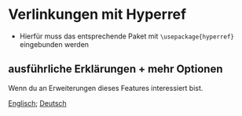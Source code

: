 # Verlinkungen mit Hyperref

- Hierfür muss das entsprechende Paket mit `\usepackage{hyperref}` eingebunden werden

## ausführliche Erklärungen + mehr Optionen

Wenn du an Erweiterungen dieses Features interessiert bist. 

[Englisch](https://de.overleaf.com/learn/latex/Hyperlinks);
[Deutsch](https://www.namsu.de/Extra/pakete/Hyperref.html)
